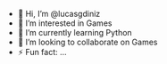 - 👋 Hi, I’m @lucasgdiniz
- 👀 I’m interested in Games
- 🌱 I’m currently learning Python
- 💞️ I’m looking to collaborate on Games
- ⚡ Fun fact: ...

<!---
lucasgdiniz/lucasgdiniz is a ✨ special ✨ repository because its `README.md` (this file) appears on your GitHub profile.
You can click the Preview link to take a look at your changes.
--->
